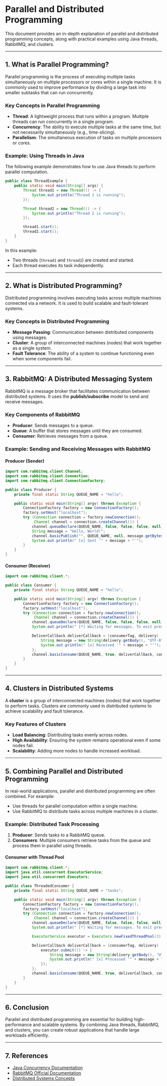 # Parallel and Distributed Programming

This document provides an in-depth explanation of parallel and distributed programming concepts, along with practical examples using Java threads, RabbitMQ, and clusters.

---

## 1. What is Parallel Programming?

Parallel programming is the process of executing multiple tasks simultaneously on multiple processors or cores within a single machine. It is commonly used to improve performance by dividing a large task into smaller subtasks that can run concurrently.

### Key Concepts in Parallel Programming

- **Thread**: A lightweight process that runs within a program. Multiple threads can run concurrently in a single program.
- **Concurrency**: The ability to execute multiple tasks at the same time, but not necessarily simultaneously (e.g., time-slicing).
- **Parallelism**: The simultaneous execution of tasks on multiple processors or cores.

### Example: Using Threads in Java

The following example demonstrates how to use Java threads to perform parallel computation.

```java
public class ThreadExample {
    public static void main(String[] args) {
        Thread thread1 = new Thread(() -> {
            System.out.println("Thread 1 is running");
        });

        Thread thread2 = new Thread(() -> {
            System.out.println("Thread 2 is running");
        });

        thread1.start();
        thread2.start();
    }
}
```

In this example:

- Two threads (`thread1` and `thread2`) are created and started.
- Each thread executes its task independently.

---

## 2. What is Distributed Programming?

Distributed programming involves executing tasks across multiple machines connected via a network. It is used to build scalable and fault-tolerant systems.

### Key Concepts in Distributed Programming

- **Message Passing**: Communication between distributed components using messages.
- **Cluster**: A group of interconnected machines (nodes) that work together as a single system.
- **Fault Tolerance**: The ability of a system to continue functioning even when some components fail.

---

## 3. RabbitMQ: A Distributed Messaging System

RabbitMQ is a message broker that facilitates communication between distributed systems. It uses the **publish/subscribe** model to send and receive messages.

### Key Components of RabbitMQ

- **Producer**: Sends messages to a queue.
- **Queue**: A buffer that stores messages until they are consumed.
- **Consumer**: Retrieves messages from a queue.

### Example: Sending and Receiving Messages with RabbitMQ

#### Producer (Sender)

```java
import com.rabbitmq.client.Channel;
import com.rabbitmq.client.Connection;
import com.rabbitmq.client.ConnectionFactory;

public class Producer {
    private final static String QUEUE_NAME = "hello";

    public static void main(String[] argv) throws Exception {
        ConnectionFactory factory = new ConnectionFactory();
        factory.setHost("localhost");
        try (Connection connection = factory.newConnection();
             Channel channel = connection.createChannel()) {
            channel.queueDeclare(QUEUE_NAME, false, false, false, null);
            String message = "Hello, World!";
            channel.basicPublish("", QUEUE_NAME, null, message.getBytes());
            System.out.println(" [x] Sent '" + message + "'");
        }
    }
}
```

#### Consumer (Receiver)

```java
import com.rabbitmq.client.*;

public class Consumer {
    private final static String QUEUE_NAME = "hello";

    public static void main(String[] argv) throws Exception {
        ConnectionFactory factory = new ConnectionFactory();
        factory.setHost("localhost");
        try (Connection connection = factory.newConnection();
             Channel channel = connection.createChannel()) {
            channel.queueDeclare(QUEUE_NAME, false, false, false, null);
            System.out.println(" [*] Waiting for messages. To exit press CTRL+C");

            DeliverCallback deliverCallback = (consumerTag, delivery) -> {
                String message = new String(delivery.getBody(), "UTF-8");
                System.out.println(" [x] Received '" + message + "'");
            };
            channel.basicConsume(QUEUE_NAME, true, deliverCallback, consumerTag -> { });
        }
    }
}
```

---

## 4. Clusters in Distributed Systems

A **cluster** is a group of interconnected machines (nodes) that work together to perform tasks. Clusters are commonly used in distributed systems to achieve scalability and fault tolerance.

### Key Features of Clusters

- **Load Balancing**: Distributing tasks evenly across nodes.
- **High Availability**: Ensuring the system remains operational even if some nodes fail.
- **Scalability**: Adding more nodes to handle increased workload.

---

## 5. Combining Parallel and Distributed Programming

In real-world applications, parallel and distributed programming are often combined. For example:

- Use threads for parallel computation within a single machine.
- Use RabbitMQ to distribute tasks across multiple machines in a cluster.

### Example: Distributed Task Processing

1. **Producer**: Sends tasks to a RabbitMQ queue.
2. **Consumers**: Multiple consumers retrieve tasks from the queue and process them in parallel using threads.

#### Consumer with Thread Pool

```java
import com.rabbitmq.client.*;
import java.util.concurrent.ExecutorService;
import java.util.concurrent.Executors;

public class ThreadedConsumer {
    private final static String QUEUE_NAME = "tasks";

    public static void main(String[] argv) throws Exception {
        ConnectionFactory factory = new ConnectionFactory();
        factory.setHost("localhost");
        try (Connection connection = factory.newConnection();
             Channel channel = connection.createChannel()) {
            channel.queueDeclare(QUEUE_NAME, false, false, false, null);
            System.out.println(" [*] Waiting for messages. To exit press CTRL+C");

            ExecutorService executor = Executors.newFixedThreadPool(3);

            DeliverCallback deliverCallback = (consumerTag, delivery) -> {
                executor.submit(() -> {
                    String message = new String(delivery.getBody(), "UTF-8");
                    System.out.println(" [x] Processed '" + message + "' by " + Thread.currentThread().getName());
                });
            };
            channel.basicConsume(QUEUE_NAME, true, deliverCallback, consumerTag -> { });
        }
    }
}
```

---

## 6. Conclusion

Parallel and distributed programming are essential for building high-performance and scalable systems. By combining Java threads, RabbitMQ, and clusters, you can create robust applications that handle large workloads efficiently.

---

## 7. References

- [Java Concurrency Documentation](https://docs.oracle.com/javase/tutorial/essential/concurrency/)
- [RabbitMQ Official Documentation](https://www.rabbitmq.com/documentation.html)
- [Distributed Systems Concepts](https://en.wikipedia.org/wiki/Distributed_computing)
